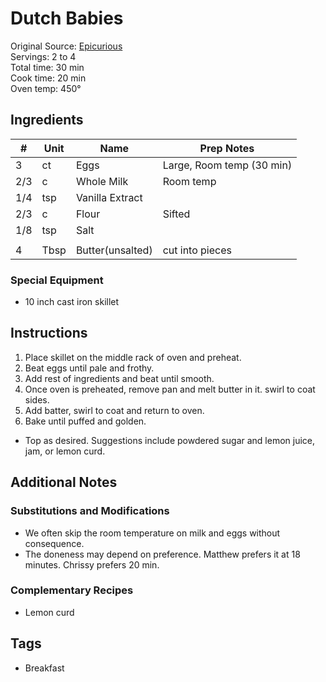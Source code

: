 # Dutch Babies

Original Source: [Epicurious](http://www.epicurious.com/recipes/food/views/dutch-baby-with-lemon-sugar-352279)  
Servings: 2 to 4  
Total time: 30 min  
Cook time: 20 min  
Oven temp: 450°  

## Ingredients
| #   | Unit | Name  | Prep Notes |
|-----| ---- | ----  | ---------- |
| 3   | ct   | Eggs  | Large, Room temp (30 min) |
| 2/3 | c  | Whole Milk | Room temp   |
| 1/4 | tsp  | Vanilla Extract |  |
| 2/3 | c  | Flour | Sifted     |
| 1/8 | tsp  | Salt |             |
| | | | |
| 4   | Tbsp | Butter(unsalted) | cut into pieces |

### Special Equipment
* 10 inch cast iron skillet

## Instructions
1. Place skillet on the middle rack of oven and preheat.
2. Beat eggs until pale and frothy.
3. Add rest of ingredients and beat until smooth.
4. Once oven is preheated, remove pan and melt butter in it. swirl to coat sides.
5. Add batter, swirl to coat and return to oven.
6. Bake until puffed and golden.

* Top as desired. Suggestions include powdered sugar and lemon juice, jam, or lemon curd.

## Additional Notes

### Substitutions and Modifications 

* We often skip the room temperature on milk and eggs without consequence.
* The doneness may depend on preference. Matthew prefers it at 18 minutes. Chrissy prefers 20 min.

### Complementary Recipes

* Lemon curd

## Tags
* Breakfast
